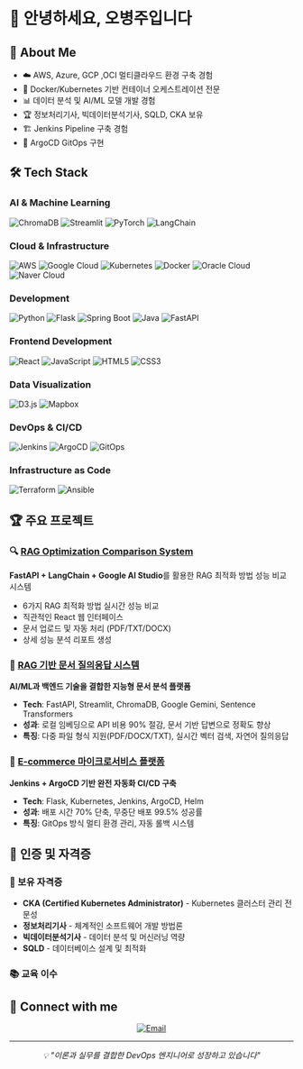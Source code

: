 # 👋 안녕하세요, 오병주입니다

## 🚀 About Me
- ☁️ AWS, Azure, GCP ,OCI 멀티클라우드 환경 구축 경험
- 🐳 Docker/Kubernetes 기반 컨테이너 오케스트레이션 전문
- 📊 데이터 분석 및 AI/ML 모델 개발 경험
- 🏆 정보처리기사, 빅데이터분석기사, SQLD, CKA 보유
- 🏗️ Jenkins Pipeline 구축 경험
- 🎯 ArgoCD GitOps 구현

## 🛠️ Tech Stack

### AI & Machine Learning
![ChromaDB](https://img.shields.io/badge/ChromaDB-000000?style=flat&logo=chromadb&logoColor=white)
![Streamlit](https://img.shields.io/badge/Streamlit-FF4B4B?style=flat&logo=streamlit&logoColor=white)
![PyTorch](https://img.shields.io/badge/PyTorch-EE4C2C?style=flat&logo=pytorch)
![LangChain](https://img.shields.io/badge/LangChain-121212?style=flat&logo=chainlink&logoColor=white)

### Cloud & Infrastructure
![AWS](https://img.shields.io/badge/AWS-232F3E?style=flat&logo=amazon-aws)
![Google Cloud](https://img.shields.io/badge/GCP-4285F4?style=flat&logo=google-cloud)
![Kubernetes](https://img.shields.io/badge/Kubernetes-326CE5?style=flat&logo=kubernetes)
![Docker](https://img.shields.io/badge/Docker-2496ED?style=flat&logo=docker)
![Oracle Cloud](https://img.shields.io/badge/Oracle_Cloud-F80000?style=flat&logo=oracle&logoColor=white)
![Naver Cloud](https://img.shields.io/badge/Naver_Cloud-03C75A?style=flat&logo=naver&logoColor=white)

### Development
![Python](https://img.shields.io/badge/Python-3776AB?style=flat&logo=python)
![Flask](https://img.shields.io/badge/Flask-000000?style=flat&logo=flask)
![Spring Boot](https://img.shields.io/badge/Spring_Boot-6DB33F?style=flat&logo=spring-boot&logoColor=white)
![Java](https://img.shields.io/badge/Java-ED8B00?style=flat&logo=openjdk&logoColor=white)
![FastAPI](https://img.shields.io/badge/FastAPI-009688?style=flat&logo=fastapi&logoColor=white)

### Frontend Development
![React](https://img.shields.io/badge/React-61DAFB?style=flat&logo=react&logoColor=black)
![JavaScript](https://img.shields.io/badge/JavaScript-F7DF1E?style=flat&logo=javascript&logoColor=black)
![HTML5](https://img.shields.io/badge/HTML5-E34F26?style=flat&logo=html5&logoColor=white)
![CSS3](https://img.shields.io/badge/CSS3-1572B6?style=flat&logo=css3&logoColor=white)

### Data Visualization
![D3.js](https://img.shields.io/badge/D3.js-F9A03C?style=flat&logo=d3.js&logoColor=white)
![Mapbox](https://img.shields.io/badge/Mapbox-000000?style=flat&logo=mapbox&logoColor=white)

### DevOps & CI/CD
![Jenkins](https://img.shields.io/badge/Jenkins-D24939?style=flat&logo=jenkins&logoColor=white)
![ArgoCD](https://img.shields.io/badge/ArgoCD-EF7B4D?style=flat&logo=argo&logoColor=white)
![GitOps](https://img.shields.io/badge/GitOps-326CE5?style=flat&logo=git&logoColor=white)

### Infrastructure as Code
![Terraform](https://img.shields.io/badge/Terraform-623CE4?style=flat&logo=terraform&logoColor=white)
![Ansible](https://img.shields.io/badge/Ansible-EE0000?style=flat&logo=ansible&logoColor=white)



## 🏆 주요 프로젝트

### 🔍 [RAG Optimization Comparison System](https://github.com/byungju-oh/ragtestllm)
**FastAPI + LangChain + Google AI Studio**를 활용한 RAG 최적화 방법 성능 비교 시스템
- 6가지 RAG 최적화 방법 실시간 성능 비교
- 직관적인 React 웹 인터페이스
- 문서 업로드 및 자동 처리 (PDF/TXT/DOCX)
- 상세 성능 분석 리포트 생성

### 🤖 [RAG 기반 문서 질의응답 시스템](https://github.com/byungju-oh/langchain)
**AI/ML과 백엔드 기술을 결합한 지능형 문서 분석 플랫폼**
- **Tech**: FastAPI, Streamlit, ChromaDB, Google Gemini, Sentence Transformers
- **성과**: 로컬 임베딩으로 API 비용 90% 절감, 문서 기반 답변으로 정확도 향상
- **특징**: 다중 파일 형식 지원(PDF/DOCX/TXT), 실시간 벡터 검색, 자연어 질의응답

### 🛒 [E-commerce 마이크로서비스 플랫폼](https://github.com/byungju-oh/shop)
**Jenkins + ArgoCD 기반 완전 자동화 CI/CD 구축**
- **Tech**: Flask, Kubernetes, Jenkins, ArgoCD, Helm
- **성과**: 배포 시간 70% 단축, 무중단 배포 99.5% 성공률
- **특징**: GitOps 방식 멀티 환경 관리, 자동 롤백 시스템

## 🏅 인증 및 자격증

### 🎯 보유 자격증
- **CKA (Certified Kubernetes Administrator)** - Kubernetes 클러스터 관리 전문성
- **정보처리기사** - 체계적인 소프트웨어 개발 방법론  
- **빅데이터분석기사** - 데이터 분석 및 머신러닝 역량
- **SQLD** - 데이터베이스 설계 및 최적화

### 📚 교육 이수

## 🔗 Connect with me

<div align="center">
  <a href="mailto:qudwndh@gmail.com">
    <img src="https://img.shields.io/badge/Email-D14836?style=for-the-badge&logo=gmail&logoColor=white" alt="Email" />
  </a>
 

---
<div align="center">
  <i>💡 "이론과 실무를 결합한 DevOps 엔지니어로 성장하고 있습니다"</i>
</div>
